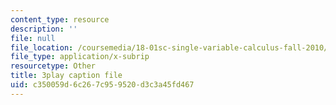 ```yaml
---
content_type: resource
description: ''
file: null
file_location: /coursemedia/18-01sc-single-variable-calculus-fall-2010/c350059d6c267c959520d3c3a45fd467_9v25gg2qJYE.srt
file_type: application/x-subrip
resourcetype: Other
title: 3play caption file
uid: c350059d-6c26-7c95-9520-d3c3a45fd467
---
```

